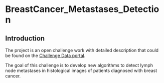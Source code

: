 # BreastCancer_Metastases_Detection

## Introduction
The project is an open challenge work with detailed description that could be found on the [Challenge Data portal](https://challengedata.ens.fr/participants/challenges/18/).

The goal of this challenge is to develop new algorithms to detect lymph node metastases in histological images of patients diagnosed with breast cancer.
